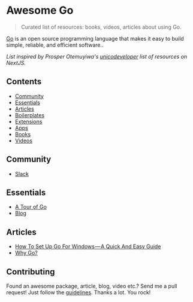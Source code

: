 # Awesome Go
> Curated list of resources: books, videos, articles about using Go.

[Go](https://golang.org/) is an open source programming language that makes it easy to build simple, reliable, and efficient software..

*List inspired by Prosper Otemuyiwa's [unicodeveloper](https://github.com/unicodeveloper/) list of resources on NextJS.*

## Contents
- [Community](#community)
- [Essentials](#essentials)
- [Articles](#articles)
- [Boilerplates](#boilerplates)
- [Extensions](#extensions)
- [Apps](#apps)
- [Books](#books)
- [Videos](#videos)

## Community
* [Slack](https://invite.slack.golangbridge.org/)

## Essentials
* [A Tour of Go](https://tour.golang.org/welcome/1)
* [Blog](https://blog.golang.org/)


## Articles
* [How To Set Up Go For Windows — A Quick And Easy Guide](https://medium.freecodecamp.org/setting-up-go-programming-language-on-windows-f02c8c14e2f)
* [Why Go?](https://hackernoon.com/why-go-ef8850dc5f3c)

## Contributing
Found an awesome package, article, blog, video etc.? Send me a pull request! Just follow the [guidelines](/CONTRIBUTING.md). Thanks a lot. You rock!